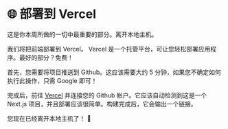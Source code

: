 # 🌐 部署到 Vercel

这是你本周所做的一切中最重要的部分。离开本地主机。

我们将把前端部署到 Vercel。 Vercel 是一个托管平台，可让您轻松部署应用程序。最好的部分？免费！

首先，您需要将项目推送到 Github。这应该需要大约 5 分钟，如果您不确定如何执行此操作，只需 Google 即可！

完成后，前往 [Vercel](https://vercel.com/) 并连接您的 Github 帐户。它应该自动检测到这是一个 Next.js 项目，并且部署应该很简单。构建完成后，它会输出一个链接。

您现在已经离开本地主机了！ 🎉
